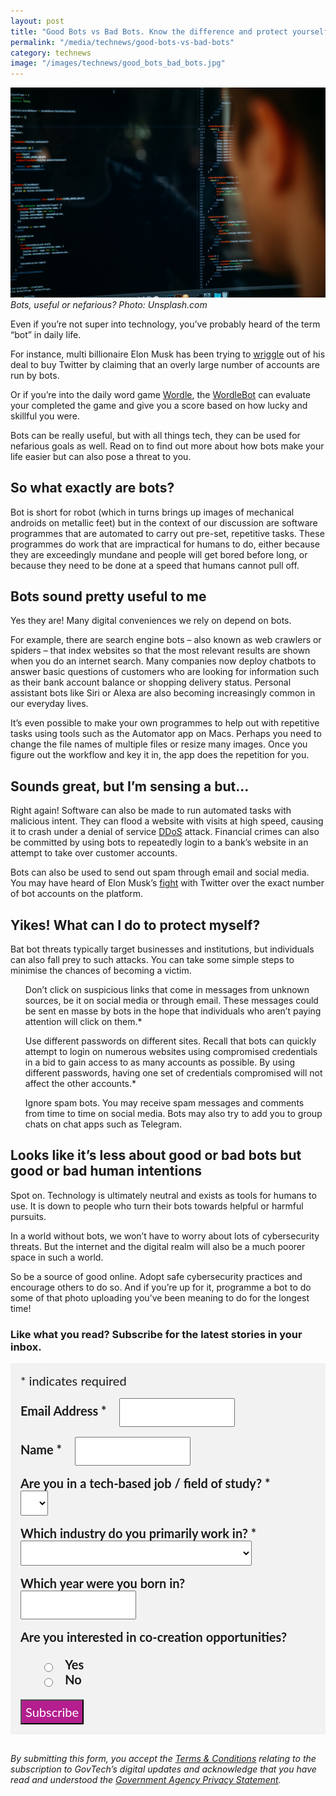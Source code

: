```yaml
---
layout: post
title: "Good Bots vs Bad Bots. Know the difference and protect yourself"
permalink: "/media/technews/good-bots-vs-bad-bots"
category: technews
image: "/images/technews/good_bots_bad_bots.jpg"
---
```


![Good bots vs bad bots](/images/technews/good_bots_bad_bots.jpg)
*Bots, useful or nefarious? Photo: Unsplash.com*

Even if you’re not super into technology, you’ve probably heard of the term “bot” in daily life.

For instance, multi billionaire Elon Musk has been trying to [wriggle](https://www.bbc.com/news/technology-62571733) out of his deal to buy Twitter by claiming that an overly large number of accounts are run by bots. 

Or if you’re into the daily word game [Wordle](https://www.nytimes.com/games/wordle/index.html), the [WordleBot](https://www.nytimes.com/2022/04/07/upshot/wordle-bot-introduction.html) can evaluate your completed the game and give you a score based on how lucky and skillful you were. 

Bots can be really useful, but with all things tech, they can be used for nefarious goals as well. Read on to find out more about how bots make your life easier but can also pose a threat to you. 

## So what exactly are bots? 

Bot is short for robot (which in turns brings up images of mechanical androids on metallic feet) but in the context of our discussion are software programmes that are automated to carry out pre-set, repetitive tasks. These programmes do work that are impractical for humans to do, either because they are exceedingly mundane and people will get bored before long, or because they need to be done at a speed that humans cannot pull off. 

## Bots sound pretty useful to me

Yes they are! Many digital conveniences we rely on depend on bots. 

For example, there are search engine bots – also known as web crawlers or spiders – that index websites so that the most relevant results are shown when you do an internet search. Many companies now deploy chatbots to answer basic questions of customers who are looking for information such as their bank account balance or shopping delivery status. Personal assistant bots like Siri or Alexa are also becoming increasingly common in our everyday lives. 

It’s even possible to make your own programmes to help out with repetitive tasks using tools such as the Automator app on Macs. Perhaps you need to change the file names of multiple files or resize many images. Once you figure out the workflow and key it in, the app does the repetition for you. 

## Sounds great, but I’m sensing a but…

Right again! Software can also be made to run automated tasks with malicious intent. They can flood a website with visits at high speed, causing it to crash under a denial of service [DDoS](https://en.wikipedia.org/wiki/Denial-of-service_attack) attack. Financial crimes can also be committed by using bots to repeatedly login to a bank’s website in an attempt to take over customer accounts. 

Bots can also be used to send out spam through email and social media. You may have heard of Elon Musk’s [fight](https://www.bbc.com/news/business-62144776) with Twitter over the exact number of bot accounts on the platform. 

## Yikes! What can I do to protect myself? 

Bat bot threats typically target businesses and institutions, but individuals can also fall prey to such attacks. You can take some simple steps to minimise the chances of becoming a victim.  

* Don’t click on suspicious links that come in messages from unknown sources, be it on social media or through email. These messages could be sent en masse by bots in the hope that individuals who aren’t paying attention will click on them.*

* Use different passwords on different sites. Recall that bots can quickly attempt to login on numerous websites using compromised credentials in a bid to gain access to as many accounts as possible. By using different passwords, having one set of credentials compromised will not affect the other accounts.*

* Ignore spam bots. You may receive spam messages and comments from time to time on social media. Bots may also try to add you to group chats on chat apps such as Telegram. 

## Looks like it’s less about good or bad bots but good or bad human intentions

Spot on. Technology is ultimately neutral and exists as tools for humans to use. It is down to people who turn their bots towards helpful or harmful pursuits.

In a world without bots, we won’t have to worry about lots of cybersecurity threats. But the internet and the digital realm will also be a much poorer space in such a world. 

So be a source of good online. Adopt safe cybersecurity practices and encourage others to do so. And if you’re up for it, programme a bot to do some of that photo uploading you’ve been meaning to do for the longest time! 

### **Like what you read? Subscribe for the latest stories in your inbox.**

<!-- Begin Mailchimp Signup Form -->
<link href="//cdn-images.mailchimp.com/embedcode/classic-10_7.css" rel="stylesheet" type="text/css">
<style type="text/css">
#mc_embed_signup {
	background: #f2f2f2; 
	clear: left; 
	font: 20px Lato,sans-serif;
	margin-bottom: 16px;
	padding: 16px;
	display: inline-block;
}
#mc_embed_signup .indicates-required {
        margin-bottom: 16px;
}
#mc_embed_signup .mc-field-group {
        margin-bottom: 16px;
	margin-right: 16px;
	width: inherit;
}
ul, li{
    list-style:none;
    list-style-type:none;
}
label {
        font-weight: bold;
	margin-bottom: 16px;
	margin-right: 16px;
}
input {
        height: 40px;
}
select {
        height: 40px;
}
option {
        font:20px Lato,sans-serif;
	height: 40px;
}
input[type='radio'] {
  height: 14px;
  width: 14px;
  vertical-align: middle;
  margin-right: 14px;
  margin-left: 4px;
}
#mc_embed_signup .button {
        background-color: #B41E8E;
	font:20px Lato,sans-serif;
        color: #ffffff;
}
#mc_embed_signup form {
    padding: 0;
}	
</style>
<div id="mc_embed_signup">
<form action="https://tech.us16.list-manage.com/subscribe/post?u=9326ff42459737140a6baa881&amp;id=8b7e185878" method="post" id="mc-embedded-subscribe-form" name="mc-embedded-subscribe-form" class="validate" target="_blank" novalidate>
    <div id="mc_embed_signup_scroll">
	
<div class="indicates-required">
	<span class="asterisk">*</span> indicates required
</div>
<div class="mc-field-group">
	<label for="mce-EMAIL"
	       >Email Address  <span class="asterisk">*</span>
</label>
	<input 
	       type="email" 
	       value="" 
	       name="EMAIL" 
	       class="required email" 
	       id="mce-EMAIL"
	/>
</div>
<div class="mc-field-group">
	<label for="mce-FNAME"
	       >Name  <span class="asterisk">*</span>
</label>
	<input 
	       type="text" 
	       value="" 
	       name="FNAME" 
	       class="required" 
	       id="mce-FNAME"
	/>
</div>
<div class="mc-field-group">
	<label for="mce-TECH"
	       >Are you in a tech-based job / field of study?  
	       <span class="asterisk">*</span>
</label>
	<select name="TECH" class="required" id="mce-TECH">
	<option value=""></option>
	<option value="Yes">Yes</option>
	<option value="No">No</option>
</select>
</div>
<div class="mc-field-group">
	<label for="mce-INDUSTRY"
	       >Which industry do you primarily work in?  <span class="asterisk">*</span>
</label>
	<select name="INDUSTRY" class="required" id="mce-INDUSTRY">
	<option value=""></option>
	<option value="Manufacturing - Energy &amp; Chemicals">Manufacturing - Energy &amp; Chemicals</option>
<option value="Manufacturing - Precision Engineering">Manufacturing - Precision Engineering</option>
<option value="Manufacturing - Marine &amp; Offshore">Manufacturing - Marine &amp; Offshore</option>
<option value="Manufacturing - Aerospace">Manufacturing - Aerospace</option>
<option value="Manufacturing - Electronics">Manufacturing - Electronics</option>
<option value="Built Environment - Construction &amp; Architecture">Built Environment - Construction &amp; Architecture</option>
<option value="Built Environment - Real Estate">Built Environment - Real Estate</option>
<option value="Built Environment - Cleaning">Built Environment - Cleaning</option>
<option value="Built Environment - Security">Built Environment - Security</option>
<option value="Trade &amp; Connectivity - Logistics">Trade &amp; Connectivity - Logistics</option>
<option value="Trade &amp; Connectivity - Transportation">Trade &amp; Connectivity - Transportation</option>
<option value="Trade &amp; Connectivity - Wholesale Trade">Trade &amp; Connectivity - Wholesale Trade</option>
<option value="Essential Services - Healthcare">Essential Services - Healthcare</option>
<option value="Essential Services - Education">Essential Services - Education</option>
<option value="Professional Services - Professional &amp; Consulting Services">Professional Services - Professional &amp; Consulting Services</option>
<option value="Professional Services - Financial Services">Professional Services - Financial Services</option>
<option value="Professional Services - Infocomm, Technology &amp; Media">Professional Services - Infocomm, Technology &amp; Media</option>
<option value="Lifestyle - Food &amp; Beverage">Lifestyle - Food &amp; Beverage</option>
<option value="Lifestyle - Retail">Lifestyle - Retail</option>
<option value="Lifestyle - Hotels &amp; Tourism">Lifestyle - Hotels &amp; Tourism</option>
<option value="Lifestyle - Food Manufacturing">Lifestyle - Food Manufacturing</option>
<option value="Government">Government</option>
<option value="Other Industry">Other Industry</option>
<option value="Not Applicable">Not Applicable</option>
	</select>
</div>
<div class="mc-field-group size1of2">
	<label for="mce-BIRTHYEAR">Which year were you born in? </label>
	<input type="number" name="BIRTHYEAR" class="" value="" id="mce-BIRTHYEAR">
	<span id="mce-BIRTHYEAR-HELPERTEXT" class="helper_text"></span>
</div>
<div class="mc-field-group input-group">
    <strong>Are you interested in co-creation opportunities? </strong>
    <ul><li>
    <input type="radio" value="1" name="group[59]" id="mce-group[59]-59-0">
    <label for="mce-group[59]-59-0">Yes</label>
</li>
<li>
    <input type="radio" value="2" name="group[59]" id="mce-group[59]-59-1">
    <label for="mce-group[59]-59-1">No</label>
</li>
</ul>
    <span id="mce-group[59]-HELPERTEXT" class="helper_text"></span>
</div>	    
	<div id="mce-responses" class="clear">
		<div class="response" id="mce-error-response" style="display:none"></div>
		<div class="response" id="mce-success-response" style="display:none"></div>
	</div>    <!-- real people should not fill this in and expect good things - do not remove this or risk form bot signups-->
    <div style="position: absolute; left: -5000px; font:20px Lato,sans-serif;" aria-hidden="true"><input type="text" name="b_9326ff42459737140a6baa881_8b7e185878" tabindex="-1" value=""></div>
    <div class="clear"><input type="submit" value="Subscribe" name="subscribe" id="mc-embedded-subscribe" class="button"></div>
    </div> 
</form>
</div>
<!--End mc_embed_signup-->

*By submitting this form, you accept the [Terms & Conditions](https://www.tech.gov.sg/files/GovTech-Subscription-Terms-Conditions-2021.pdf) relating to the subscription to GovTech’s digital updates and acknowledge that you have read and understood the [Government Agency Privacy Statement](https://www.tech.gov.sg/privacy/).*


